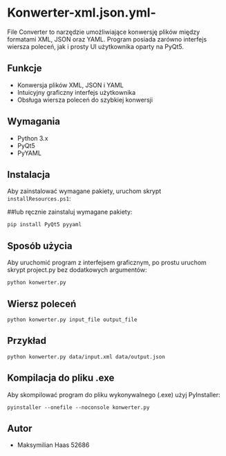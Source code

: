 # Konwerter-xml.json.yml-

File Converter to narzędzie umożliwiające konwersję plików między formatami XML, JSON oraz YAML. Program posiada zarówno interfejs wiersza poleceń, jak i prosty UI użytkownika oparty na PyQt5.

## Funkcje

- Konwersja plików XML, JSON i YAML
- Intuicyjny graficzny interfejs użytkownika
- Obsługa wiersza poleceń do szybkiej konwersji

## Wymagania

- Python 3.x
- PyQt5
- PyYAML

## Instalacja

Aby zainstalować wymagane pakiety, uruchom skrypt `installResources.ps1`:

##lub ręcznie zainstaluj wymagane pakiety:

```pip install PyQt5 pyyaml```

## Sposób użycia

Aby uruchomić program z interfejsem graficznym, po prostu uruchom skrypt project.py bez dodatkowych argumentów:

```python konwerter.py```

## Wiersz poleceń

```python konwerter.py input_file output_file```

## Przykład

```python konwerter.py data/input.xml data/output.json```

## Kompilacja do pliku .exe

Aby skompilować program do pliku wykonywalnego (.exe) użyj PyInstaller:

```pyinstaller --onefile --noconsole konwerter.py```

## Autor

- Maksymilian Haas 52686











